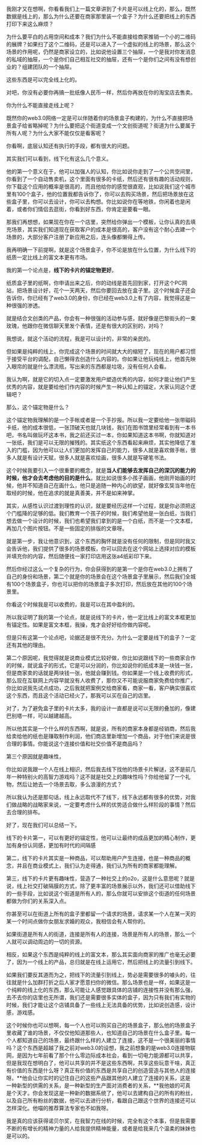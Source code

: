 我刚才又在想啊，你看看我们上一篇文章讲到了卡片是可以线上化的，那么，既然数据是线上的，那么为什么还要在商家那里装一个盒子？为什么还要把线上的东西打印下来这么麻烦？

为什么要平白的占用空间和成本？我们为什么不能直接给商家推销一个小的二维码的展牌？如果扫了这个二维码，还是可以进入了一个虚拟的线上的场景，那么这个场景的作用呢，仍然是商家设立的，比如说他设置三个抽屉，一个是我对你发消息的私域的抽屉，一个是你们自己相互社交的抽屉，还有一个是你们之间有没有想创业的？组建团队的一个抽屉。

这些东西是可以完全线上化的。

对吧，你没有必要你再搞一批纸像人民币一样，然后你再放在你的淘宝店去售卖。

你为什么不能直接走线上呢？

既然你的web3.0网络一定是可以伴随着你的场景盒子构建的，为什么不直接把场景盒子给省略掉呢？为什么要把这个街道变成一个文创街道呢？街道为什么要属于所有人呢？为什么大家不能仅仅是看客呢？

你看啊，底层认知还有执行的手段，都有很大的问题。

其实我们可以看到，线下化有这么几个意义。

他的第一个意义在于，他可以加强人的认知，你比如说你走到了一个公共空间里，你看到了一个自动售卖机，这个里面有很多的卡纸，然后还有很有趣的活动规则，你下载这个应用的概率是很高的，而且他给你的感觉很直观，比如说我们这个城市里有100个盒子，他的位置我都告诉你了，你可以去购买场景，然后把场景放在这些盒子里，你可以去设计，你可以去构想。你比如说你在等地铁，你闲着也是闲着，或者你们情侣去逛街，你看到好东西，你肯定是要看一眼。

那我们再想想，如果现在你在一个店里，突然给你弹出一个模板，让你认真的去填充场景，其实我们知道现在获取客户的成本是很高的，客户没有这个耐心去建一个场景的，大部分客户注册了新应用之后，连头像都懒得上传。

我再明确一下前提啊，就是这个场景盒子，你不论是放在什么位置，为什么线下的纸质一定比线上的富文本更有市场。

我的第一个论点是，**线下的卡片的锚定物更好**。

纸质盒子里的纸啊，你申请出来之后，你的动线是首先回到家，打开这个PC网站，把场景设计好，花个一天两天，然后你要回去放在盒子里。这个时候盒子还会告诉你，你已经有了web3.0的身份，你已经在web3.0上有了内容，我觉得这是一种很强的渗透。

就是结合文创类的产品，你会有一种很强的活动参与感，就好像是巴黎街头的一束玫瑰，他跟你在微信聊天里发个表情，还是有很大的区别的，对吗？

我想说，就这个活动的流程，我是可以设计的，非常的亲民的。

但如果是纯粹的线上，你完成这个场景的时间就大大的缩短了，现在的用户都习惯于接受平台的调配，自己懒得去创造什么内容的。你如果让他玩纯线上，他首先映入眼帘的就是什么漂流瓶，写出来的东西都是垃圾，没有任何人会看。

我认为啊，就是它的切入点一定要激发用户塑造优秀的内容，如何才能让他们产生优秀的内容，就是要给他们作内容的时候产生一种认知上的锚定，大家认同这个逻辑吧？

那么，这个锚定物是什么？

这个锚定物我理解的是一个手帐或者是一个手抄报。所以我一定要给他一张带磁码卡纸，他的成本很低，一张顶破天也就几块钱，我们在图书馆里经常看到有一本书吧，书名叫做玩坏这本书，我之前还买过一本，你如果知道这本书啊，你就知道对一张纸，我们是可以无限的摧残的。其实纸这个东西看起来麻烦，其实他降低了准入的门槛，因为他可以让人们更加的发挥自己的能力，很多人就是喜欢做手帐，很多人就是有设计天赋，很多人就是喜欢绘画，很多人就是写硬笔书法。

这个时候我要引入一个很重要的概念，就是**当人们能够去发挥自己的深沉的能力的时候，他才会去考虑他的目的是什么**。就比如说很多小孩子画画，他刚开始画的时候，他并不知道自己在画什么，他只是追随一种内心的欲望，就好像玄奘当年他在取经的时候，他在追求的就是真善美，并不是如来神掌。

其实，从感性认识过渡到理性的认识，就是要经历这样一个过程，就是你必须把这个门槛降的足够的低。我们教育一个孩子的时候，我们希望他是一张白纸，当我们想去做一个设计的时候，我们也希望我们拿到的是一个白纸，而不是一个文本框，再加几个图片按钮。不是一些固定的排版的文章呀。

就是第一步，我让他意识到，这个东西的胸怀就是没有任何的限制，但是同时我又会告诉他，我们提供了很多的场景模板，你可以回去在这个网站上选择对应的模板并填充你的内容，然后随便找一家打印店用这张a4纸彩印下来。

然后你经过这么一个复杂的行为，你会获得到的是第一个是你在web3.0上拥有了自己的身份和场景，第二个就是你的场景会在这个场景盒子里展示，然后我们全城有100个场景盒子，你也可以把你的场景盒子多次打印，然后放在其他的100个场景里。

你看这个时候我是可以收费的，我是可以在其中盈利的。

所以我证明了我的第一个论点，就是说线下的卡片，他一定比线上的富文本框更加有锚定性。如果是富文本框，我操，鬼才会好好给你做内容呢。



但是只有这第一个论点吧，论据还是很不充分。为什么一定要是线下的盒子？一定还有其他的理由。



第二个原因呢，我觉得就是说商业模式比较好做，你比如说跟线下的一些商家合作的时候，就说盒子的形式，它是可以分润的，你比如说你的纸成本是一块钱一张，但是商家卖的话就是两块钱一张，他就会赚到钱。你如果是一个线上收费的形式，那么现在互联网上内容早就没有人收费了，那你又不可能说服商家免费给你推广，你比如说我先试点成功，之后我就把案例交给商家看，商家一看，客户确实很喜欢这个东西，而且这个活动已经火了，那我可以买在自己的店里。

对了，为了避免盒子里的卡片太多，我的设计一直都是说可以无限的叠加的，像建巴别塔一样，可以越建越高。

所以他其实是一个什么样的东西啊，就是说，所有的商家本身都是经销商，然后我给卖给他的纸也是赚取制作利润，他们商店里新增加一个商品，对于他们来说是很合理的事情。你能说这个连接价值和社交价值不是商品吗？



第三个原因就是趣味性，

你比如说我跟一个人在线上相识，然后我去线下找他的场景卡片解谜，这不是前几年一种特别火的高智力游戏吗？这不就是社交上的趣味性吗？你给他留了一个礼物，然后让她去一个场景去取，多么浪漫的方式？

所以我认为还是那句话，线上永远取代不了线下，线下永远都有很多的优势，对我们做战略的战略家来说，一定要考虑什么样的优势适合做什么样阶段的事情？然后去合理的排布。

好了，现在我们可以总结一下。

线下的卡片第一，可以有更好的锚定性，他可以让最终的成品更加的精心制作，更加有身份认同感，更加有时代的间隔感

第二，线下的卡片其实是一种商品，可以帮助用户产生连接，也是一种商品的概念，并且在商业模式上，我们认为走得通，我们认为所有的商家都能理解。

第三，线下的卡片更有趣味性，营造了一种社交上的o2o，这是什么意思呢？就是说，线上社交打破隔膜的方式，除了更丰富的场景展示以外，我们还可以借助线下的一些手段，比如说这个街道是所有人的，那么你就可以安排这个街道的任何场景都做为你们的关系深入点。

你甚至可以在街道上所有的盒子里都留一个请求的场景，请求某一个人在某一天的某一个时间点做你女朋友求婚的观众，我相信会有人帮你的。

如果街道是所有人的街道，连接是所有人的连接，场景是所有人的场景，那么一个人就可以调动周边的一切的资源。

相反，如果这个东西是纯粹的线上的富文本，那么其实面向商家的推广也毫无必要了，因为一个线上的产品，总归就是在线上运用它，然后把线上的流量引到线下。

如果我们要反其道而为之，把线下的流量引到线上，势必是需要很多的噱头的，往往就是什么加群打折之后人家才愿意扫你的微信。那么场景也是一样，如果这是一个纯粹的线上化的东西，那么可能让人感觉跟具体的店铺的连接性并没有那么强，去不去你的店里也无所谓，我们还是需要很多实体的盒子，因为只有我们有实物的时候，我们才能让这个店铺具备了一些线上无法具备的优势，比如说创造感，设计感，游戏感。

这个时候你也可以想啊，每一个人也可以购买自己的场景盒子，那么他的场景盒子里收藏了谁的场景，不仅仅他知道那些人，也知道自己的场景在什么盒子里。每一个人都知道自己的场景，最终跟什么样的人建立了连接，这不是一个很美丽的事情吗？这个东西是超越了我之前对web3.0的设想，我之前想象的是web3.0连接物联网，是因为七年前看了那个什么零边际成本社会，看到一切电力能源都可以共享，但是我现在想明白了，他可以共享的并不是这些东西啊，共享这些玩意干啥，真正有价值的东西是什么呀？真正有价值的东西是共享自己的创造营造与其他人的连接呀。**他会让你实时的记住自己的这些产品跟其他的人建立了连接的关系，这是一种新型的供需的关系，是一种新型的生产面对消费者的关系，**我他娘的可真是个天才。你会发现这是一种新的数据系统了，他可以去建构自己的所有的粉丝，以及自己所有粉丝的数据，他可以去进行分析，看跟自己跟这个世界的连接还可以怎样深化。他喵的推荐算法专家也不如我呀。



我是真的应该获得诺贝尔奖，在我智力在线的时候，完全有这个本事，但是我需要不断的有增长的精神力量的人给我提供精神能量，或者是给我来几个温柔的妹妹也是可以的。